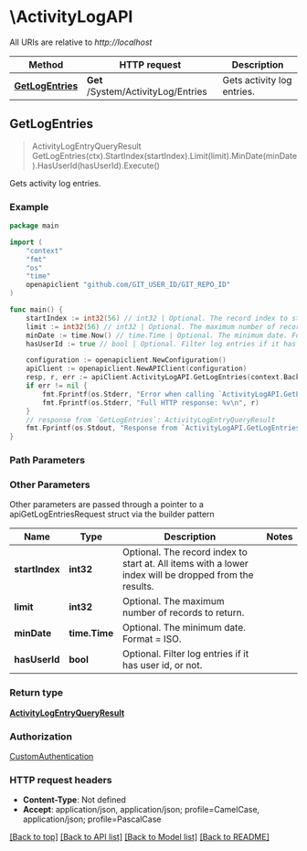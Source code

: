 # \ActivityLogAPI

All URIs are relative to *http://localhost*

Method | HTTP request | Description
------------- | ------------- | -------------
[**GetLogEntries**](ActivityLogAPI.md#GetLogEntries) | **Get** /System/ActivityLog/Entries | Gets activity log entries.



## GetLogEntries

> ActivityLogEntryQueryResult GetLogEntries(ctx).StartIndex(startIndex).Limit(limit).MinDate(minDate).HasUserId(hasUserId).Execute()

Gets activity log entries.

### Example

```go
package main

import (
	"context"
	"fmt"
	"os"
    "time"
	openapiclient "github.com/GIT_USER_ID/GIT_REPO_ID"
)

func main() {
	startIndex := int32(56) // int32 | Optional. The record index to start at. All items with a lower index will be dropped from the results. (optional)
	limit := int32(56) // int32 | Optional. The maximum number of records to return. (optional)
	minDate := time.Now() // time.Time | Optional. The minimum date. Format = ISO. (optional)
	hasUserId := true // bool | Optional. Filter log entries if it has user id, or not. (optional)

	configuration := openapiclient.NewConfiguration()
	apiClient := openapiclient.NewAPIClient(configuration)
	resp, r, err := apiClient.ActivityLogAPI.GetLogEntries(context.Background()).StartIndex(startIndex).Limit(limit).MinDate(minDate).HasUserId(hasUserId).Execute()
	if err != nil {
		fmt.Fprintf(os.Stderr, "Error when calling `ActivityLogAPI.GetLogEntries``: %v\n", err)
		fmt.Fprintf(os.Stderr, "Full HTTP response: %v\n", r)
	}
	// response from `GetLogEntries`: ActivityLogEntryQueryResult
	fmt.Fprintf(os.Stdout, "Response from `ActivityLogAPI.GetLogEntries`: %v\n", resp)
}
```

### Path Parameters



### Other Parameters

Other parameters are passed through a pointer to a apiGetLogEntriesRequest struct via the builder pattern


Name | Type | Description  | Notes
------------- | ------------- | ------------- | -------------
 **startIndex** | **int32** | Optional. The record index to start at. All items with a lower index will be dropped from the results. | 
 **limit** | **int32** | Optional. The maximum number of records to return. | 
 **minDate** | **time.Time** | Optional. The minimum date. Format &#x3D; ISO. | 
 **hasUserId** | **bool** | Optional. Filter log entries if it has user id, or not. | 

### Return type

[**ActivityLogEntryQueryResult**](ActivityLogEntryQueryResult.md)

### Authorization

[CustomAuthentication](../README.md#CustomAuthentication)

### HTTP request headers

- **Content-Type**: Not defined
- **Accept**: application/json, application/json; profile=CamelCase, application/json; profile=PascalCase

[[Back to top]](#) [[Back to API list]](../README.md#documentation-for-api-endpoints)
[[Back to Model list]](../README.md#documentation-for-models)
[[Back to README]](../README.md)

